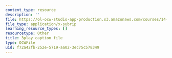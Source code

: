 ```yaml
---
content_type: resource
description: ''
file: https://ol-ocw-studio-app-production.s3.amazonaws.com/courses/14-01-principles-of-microeconomics-fall-2018/f72a42fb252e5719aa023ec75c578349_ftmvsahQ6Wo.vtt
file_type: application/x-subrip
learning_resource_types: []
resourcetype: Other
title: 3play caption file
type: OCWFile
uid: f72a42fb-252e-5719-aa02-3ec75c578349
---
```

